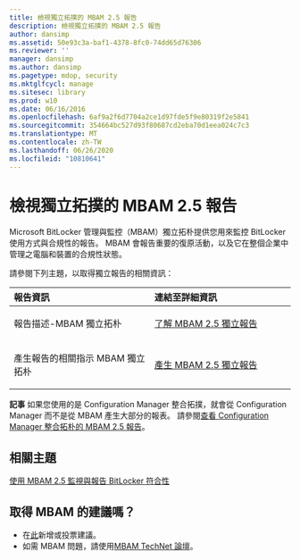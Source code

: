 ```yaml
---
title: 檢視獨立拓撲的 MBAM 2.5 報告
description: 檢視獨立拓撲的 MBAM 2.5 報告
author: dansimp
ms.assetid: 50e93c3a-baf1-4378-8fc0-74dd65d76306
ms.reviewer: ''
manager: dansimp
ms.author: dansimp
ms.pagetype: mdop, security
ms.mktglfcycl: manage
ms.sitesec: library
ms.prod: w10
ms.date: 06/16/2016
ms.openlocfilehash: 6af9a2f6d7704a2ce1d97fde5f9e80319f2e5841
ms.sourcegitcommit: 354664bc527d93f80687cd2eba70d1eea024c7c3
ms.translationtype: MT
ms.contentlocale: zh-TW
ms.lasthandoff: 06/26/2020
ms.locfileid: "10810641"
---
```

# 檢視獨立拓撲的 MBAM 2.5 報告


Microsoft BitLocker 管理與監控（MBAM）獨立拓朴提供您用來監控 BitLocker 使用方式與合規性的報告。 MBAM 會報告重要的復原活動，以及它在整個企業中管理之電腦和裝置的合規性狀態。

請參閱下列主題，以取得獨立報告的相關資訊：

<table>
<colgroup>
<col width="50%" />
<col width="50%" />
</colgroup>
<thead>
<tr class="header">
<th align="left">報告資訊</th>
<th align="left">連結至詳細資訊</th>
</tr>
</thead>
<tbody>
<tr class="odd">
<td align="left"><p>報告描述-MBAM 獨立拓朴</p></td>
<td align="left"><p><a href="understanding-mbam-25-stand-alone-reports.md" data-raw-source="[Understanding MBAM 2.5 Stand-alone Reports](understanding-mbam-25-stand-alone-reports.md)">了解 MBAM 2.5 獨立報告</a></p></td>
</tr>
<tr class="even">
<td align="left"><p>產生報告的相關指示 MBAM 獨立拓朴</p></td>
<td align="left"><p><a href="generating-mbam-25-stand-alone-reports.md" data-raw-source="[Generating MBAM 2.5 Stand-alone Reports](generating-mbam-25-stand-alone-reports.md)">產生 MBAM 2.5 獨立報告</a></p></td>
</tr>
</tbody>
</table>

 

**記事** 如果您使用的是 Configuration Manager 整合拓撲，就會從 Configuration Manager 而不是從 MBAM 產生大部分的報表。 請參閱[查看 Configuration Manager 整合拓朴的 MBAM 2.5 報告](viewing-mbam-25-reports-for-the-configuration-manager-integration-topology.md)。

 


## 相關主題


[使用 MBAM 2.5 監視與報告 BitLocker 符合性](monitoring-and-reporting-bitlocker-compliance-with-mbam-25.md)

 

 

## 取得 MBAM 的建議嗎？
- 在[此](http://mbam.uservoice.com/forums/268571-microsoft-bitlocker-administration-and-monitoring)新增或投票建議。 
- 如需 MBAM 問題，請使用[MBAM TechNet 論壇](https://social.technet.microsoft.com/Forums/home?forum=mdopmbam)。



